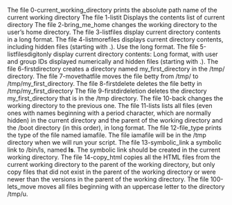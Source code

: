 The file 0-current_working_directory prints the absolute path name of the current working directory
The file 1-listit Displays the contents list of current directory
The file 2-bring_me_home changes the working directory to the user’s home directory.
The file 3-listfiles display current directory contents in a long format.
The file 4-listmorefiles displays current directory contents, including hidden files (starting with .). Use the long format.
The file 5-listfilesdigitonly display current directory contents: Long format, with user and group IDs displayed numerically and  hidden files (starting with .).
The file 6-firstdirectory creates a directory named my_first_directory in the /tmp/ directory.
The file 7-movethatfile moves the file betty from /tmp/ to /tmp/my_first_directory.
The file 8-firstdelete deletes the file betty in /tmp/my_first_directory
The file 9-firstdirdeletion deletes the directory my_first_directory that is in the /tmp directory.
The file 10-back changes the working directory to the previous one.
The file 11-lists lists all files (even ones with names beginning with a period character, which are normally hidden) in the current directory and the parent of the working directory and the /boot directory (in this order), in long format.
The file 12-file_type prints the type of the file named iamafile. The file iamafile will be in the /tmp directory when we will run your script.
The file 13-symbolic_link a symbolic link to /bin/ls, named __ls__. The symbolic link should be created in the current working directory.
The file 14-copy_html copies all the HTML files from the current working directory to the parent of the working directory, but only copy files that did not exist in the parent of the working directory or were newer than the versions in the parent of the working directory.
The file 100-lets_move  moves all files beginning with an uppercase letter to the directory /tmp/u.
